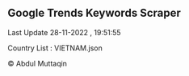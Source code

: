 

## Google Trends Keywords Scraper 
 
Last Update 28-11-2022 , 19:51:55

Country List :
VIETNAM.json



© Abdul Muttaqin 
